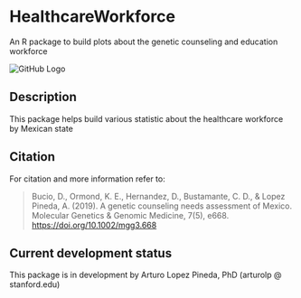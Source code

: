 # HealthcareWorkforce
An R package to build plots about the genetic counseling and education workforce

![GitHub Logo](/figures/workforce-panels.png)

## Description
This package helps build various statistic about the healthcare workforce by Mexican state

## Citation
For citation and more information refer to:

>Bucio, D., Ormond, K. E., Hernandez, D., Bustamante, C. D., & Lopez Pineda, A. (2019). A genetic counseling needs assessment of Mexico. Molecular Genetics & Genomic Medicine, 7(5), e668.  https://doi.org/10.1002/mgg3.668

## Current development status
This package is in development by Arturo Lopez Pineda, PhD (arturolp @ stanford.edu)
